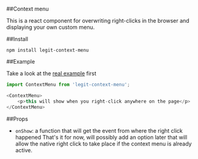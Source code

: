 ##Context menu

This is a react component for overwriting right-clicks in the browser and displaying your own custom menu.

##Install

`npm install legit-context-menu`

##Example

Take a look at the [real example](http://legitcode.github.io/context-menu) first

~~~js
import ContextMenu from 'legit-context-menu';

<ContextMenu>
    <p>this will show when you right-click anywhere on the page</p>
</ContextMenu>
~~~

##Props

- `onShow`: a function that will get the event from where the right click happened
That's it for now, will possibly add an option later that will allow the native right click to take place if the context menu is already active.
